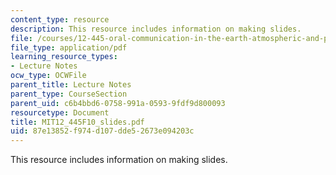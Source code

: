 ```yaml
---
content_type: resource
description: This resource includes information on making slides.
file: /courses/12-445-oral-communication-in-the-earth-atmospheric-and-planetary-sciences-fall-2010/87e13852f974d107dde52673e094203c_MIT12_445F10_slides.pdf
file_type: application/pdf
learning_resource_types:
- Lecture Notes
ocw_type: OCWFile
parent_title: Lecture Notes
parent_type: CourseSection
parent_uid: c6b4bbd6-0758-991a-0593-9fdf9d800093
resourcetype: Document
title: MIT12_445F10_slides.pdf
uid: 87e13852-f974-d107-dde5-2673e094203c
---
```

This resource includes information on making slides.

